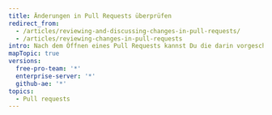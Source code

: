 ```yaml
---
title: Änderungen in Pull Requests überprüfen
redirect_from:
  - /articles/reviewing-and-discussing-changes-in-pull-requests/
  - /articles/reviewing-changes-in-pull-requests
intro: Nach dem Öffnen eines Pull Requests kannst Du die darin vorgeschlagenen Änderungen überprüfen und diskutieren.
mapTopic: true
versions:
  free-pro-team: '*'
  enterprise-server: '*'
  github-ae: '*'
topics:
  - Pull requests
---
```


